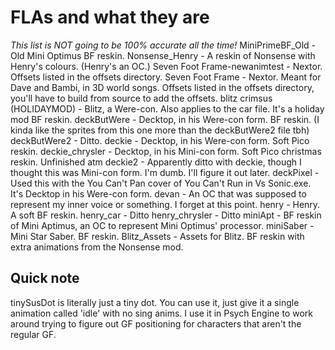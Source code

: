 # FLAs and what they are
*This list is NOT going to be 100% accurate all the time!*
MiniPrimeBF_Old - Old Mini Optimus BF reskin.
Nonsense_Henry - A reskin of Nonsense with Henry's colours. (Henry's an OC.)
Seven Foot Frame-newanimtest - Nextor. Offsets listed in the offsets directory.
Seven Foot Frame - Nextor. Meant for Dave and Bambi, in 3D world songs. Offsets listed in the offsets directory, you'll have to build from source to add the offsets.
blitz crimsus (HOLIDAYMOD) - Blitz, a Were-con. Also applies to the car file. It's a holiday mod BF reskin.
deckButWere - Decktop, in his Were-con form. BF reskin. (I kinda like the sprites from this one more than the deckButWere2 file tbh)
deckButWere2 - Ditto.
deckie - Decktop, in his Were-con form. Soft Pico reskin.
deckie_chrysler - Decktop, in his Mini-con form. Soft Pico christmas reskin. Unfinished atm
deckie2 - Apparently ditto with deckie, though I thought this was Mini-con form. I'm dumb. I'll figure it out later.
deckPixel - Used this with the You Can't Pan cover of You Can't Run in Vs Sonic.exe. It's Decktop in his Were-con form.
devan - An OC that was supposed to represent my inner voice or something. I forget at this point.
henry - Henry. A soft BF reskin.
henry_car - Ditto
henry_chrysler - Ditto
miniApt - BF reskin of Mini Aptimus, an OC to represent Mini Optimus' processor.
miniSaber - Mini Star Saber. BF reskin.
Blitz_Assets - Assets for Blitz. BF reskin with extra animations from the Nonsense mod.
## Quick note
tinySusDot is literally just a tiny dot. You can use it, just give it a single animation called 'idle' with no sing anims. I use it in Psych Engine to work around trying to figure out GF positioning for characters that aren't the regular GF.